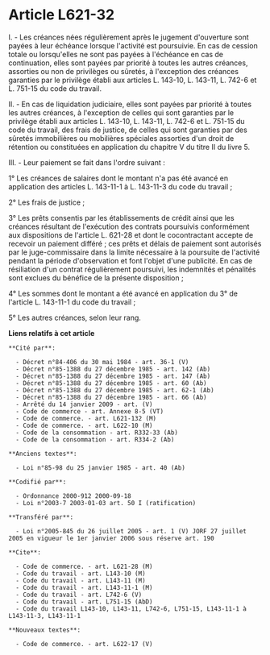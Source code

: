 # Article L621-32

I. - Les créances nées régulièrement après le jugement d'ouverture sont payées à leur échéance lorsque l'activité est
poursuivie. En cas de cession totale ou lorsqu'elles ne sont pas payées à l'échéance en cas de continuation, elles sont
payées par priorité à toutes les autres créances, assorties ou non de privilèges ou sûretés, à l'exception des créances
garanties par le privilège établi aux articles L. 143-10, L. 143-11, L. 742-6 et L. 751-15 du code du travail.

II. - En cas de liquidation judiciaire, elles sont payées par priorité à toutes les autres créances, à l'exception de celles
qui sont garanties par le privilège établi aux articles L. 143-10, L. 143-11, L. 742-6 et L. 751-15 du code du travail, des
frais de justice, de celles qui sont garanties par des sûretés immobilières ou mobilières spéciales assorties d'un droit de
rétention ou constituées en application du chapitre V du titre II du livre 5.

III. - Leur paiement se fait dans l'ordre suivant :

1° Les créances de salaires dont le montant n'a pas été avancé en application des articles L. 143-11-1 à L. 143-11-3 du code
du travail ;

2° Les frais de justice ;

3° Les prêts consentis par les établissements de crédit ainsi que les créances résultant de l'exécution des contrats
poursuivis conformément aux dispositions de l'article L. 621-28 et dont le cocontractant accepte de recevoir un paiement
différé ; ces prêts et délais de paiement sont autorisés par le juge-commissaire dans la limite nécessaire à la poursuite de
l'activité pendant la période d'observation et font l'objet d'une publicité. En cas de résiliation d'un contrat régulièrement
poursuivi, les indemnités et pénalités sont exclues du bénéfice de la présente disposition ;

4° Les sommes dont le montant a été avancé en application du 3° de l'article L. 143-11-1 du code du travail ;

5° Les autres créances, selon leur rang.

**Liens relatifs à cet article**

	**Cité par**:

	  - Décret n°84-406 du 30 mai 1984 - art. 36-1 (V)
	  - Décret n°85-1388 du 27 décembre 1985 - art. 142 (Ab)
	  - Décret n°85-1388 du 27 décembre 1985 - art. 147 (Ab)
	  - Décret n°85-1388 du 27 décembre 1985 - art. 60 (Ab)
	  - Décret n°85-1388 du 27 décembre 1985 - art. 62-1 (Ab)
	  - Décret n°85-1388 du 27 décembre 1985 - art. 66 (Ab)
	  - Arrêté du 14 janvier 2009 - art. (V)
	  - Code de commerce - art. Annexe 8-5 (VT)
	  - Code de commerce. - art. L621-132 (M)
	  - Code de commerce. - art. L622-10 (M)
	  - Code de la consommation - art. R332-33 (Ab)
	  - Code de la consommation - art. R334-2 (Ab)

	**Anciens textes**:

	  - Loi n°85-98 du 25 janvier 1985 - art. 40 (Ab)

	**Codifié par**:

	  - Ordonnance 2000-912 2000-09-18
	  - Loi n°2003-7 2003-01-03 art. 50 I (ratification)

	**Transféré par**:

	  - Loi n°2005-845 du 26 juillet 2005 - art. 1 (V) JORF 27 juillet 2005 en vigueur le 1er janvier 2006 sous réserve art. 190

	**Cite**:

	  - Code de commerce. - art. L621-28 (M)
	  - Code du travail - art. L143-10 (M)
	  - Code du travail - art. L143-11 (M)
	  - Code du travail - art. L143-11-1 (M)
	  - Code du travail - art. L742-6 (V)
	  - Code du travail - art. L751-15 (AbD)
	  - Code du travail L143-10, L143-11, L742-6, L751-15, L143-11-1 à L143-11-3, L143-11-1

	**Nouveaux textes**:

	  - Code de commerce. - art. L622-17 (V)
